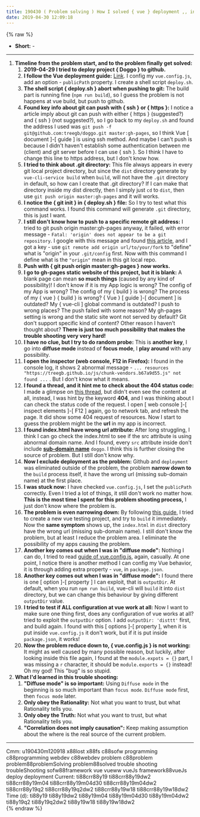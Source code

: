```yaml
---
title: 190430 ( Problem solving ) How I solved { vue } deployment ,, index.html ,, src path ,, sub-domain path missing # 190430m120918
date: 2019-04-30 12:09:18
---
```


{% raw %}
<ul>
  <li><strong>Short:</strong> -</li>
</ul>

<!-- more -->
<hr>

<ol>
<li><strong>Timeline from the problem start, and to the problem finally get solved:</strong>
<ol>
<li><strong>2019-04-29 I tried to deploy project { Doggo } to github.</strong></li>
<li><strong>I follow the Vue deployment guide:</strong> <a href="https://cli.vuejs.org/guide/deployment.html">Link</a>. I config my <code>vue.config.js</code>, add an option - <code>publicPath</code> property. I create a shell script <code>deploy.sh</code>.</li>
<li><strong>The shell script { deploy.sh } abort when pushing to git:</strong> The build part is running fine (<code>npm run build</code>), so I guess the problem is not happens at vue build, but push to github.</li>
<li><strong>Found key info about git can push with { ssh } or { https }:</strong> I notice a article imply about git can push with either { https } (suggested?) and { ssh } (not suggested?), so I go back to my <code>deploy.sh</code> and found the address I used was <code>git push -f git@github.com:treegb/doggo.git master:gh-pages</code>, so I think Vue [ document ]-[ guide ] is using ssh method. And maybe I can't push is because I didn't haven't establish some authentication between me (client) and git server before I can use { ssh }. So I think I have to change this line to https address, but I don't know how.</li>
<li><strong>I tried to think about .git directory:</strong> This file always appears in every git local project directory, but since the <code>dist</code> directory generate by <code>vue-cli-service build</code> when <code>build</code>, will not have the <code>.git</code> directory in default, so how can I create that .git directory? If I can make that directory inside my dist directly, then I simply just <code>cd</code> to <code>dist</code>, then use <code>git push origin master:gh-pages</code> and it will works.</li>
<li><strong>I notice the { git init } in { deploy.sh } file:</strong> So I try to test what this command works. I found this command will generate <code>.git</code> directory, this is just I want.</li>
<li><strong>I still don't know how to push to a specific remote git address:</strong> I tried to git push origin master:gh-pages anyway, it failed, with error message - <code>Fatal: 'origin' does not appear to be a git repository</code>. I google with this message and found <a href="https://stackoverflow.com/questions/15637507/fatal-origin-does-not-appear-to-be-a-git-repository">this article</a>, and I got a key - use <code>git remote add origin url/to/your/fork</code> to "define" what is "origin" in your <code>.git/config</code> first. Now with this command I define what is the <code>"origin"</code> mean in this git local repo.</li>
<li><strong>Push with { git push origin master:gh-pages } now works.</strong></li>
<li><strong>I go to gh-pages static website of this project, but it is blank:</strong> A blank page can mean <strong>so much things</strong> (caused by any kind of possibility)! I don't know if it is my App logic is wrong? The config of my App  is wrong? The config of my { build } is wrong? The process of my { vue } { build } is wrong? { Vue } [ guide ]-[ document ] is outdated? My { vue-cli ] global command is outdated? I push to wrong places? The push failed with some reason? My gh-pages setting is wrong and the static site wont not served by default? Git don't support specific kind of content? Other reason I haven't thought about? <strong>There is just too much possibility that makes the trouble shooting very very hard!</strong></li>
<li><strong>I have no clue, but I try to do random probe:</strong> This is <strong>another key</strong>, I go into <strong>diffuse mode</strong> instead of <strong>focus mode</strong>, I <strong>play around</strong> with any possibility.</li>
<li><strong>I open the inspector (web console, F12 in Firefox):</strong> I found in the console log, it shows 2 abnormal message - <code>... resources "https://treegb.github.io/js/chunk-vendors.b67a9d55.js" not found ...</code> . But I don't know what it means.</li>
<li><strong>I found a thread, and it hint me to check about the 404 status code:</strong> I made a glimpse on <a href="https://github.com/vuejs/vue-cli/issues/1955">this thread</a>, but didn't even see the content at all, instead, I was hint by the keyword <strong>404</strong>, and I was thinking about I can check the status code of the request. I open [ web console ]-[ inspect elements ]-[ F12 ] again, go to network tab, and refresh the page. It did show some 404 request of resources. Now I start to guess the problem might be the <strong>url</strong> in my app is incorrect.</li>
<li><strong>I found index.html have wrong url attribute:</strong> After long struggling, I think I can go check the index.html to see if the src attribute is using abnormal domain name. And I found, every <code>src</code> attribute inside don't include <span style="text-decoration: underline;"><strong>sub-domain name</strong></span> <code>doggo</code>. I think this is further closing the source of problem. But I still don't know why.</li>
<li><strong>Now I exclude deployment as the problem:</strong> Github and <code>deployment</code> was eliminated outside of the problem, the problem <strong>narrow down to</strong> the <code>build</code> process itself, it have the wrong url (missing sub-domain name) at the first place.</li>
<li><strong>I was stuck now:</strong> I have checked <code>vue.config.js</code>, I set the <code>publicPath</code> correctly. Even I tried a lot of things, it still don't work no matter how. <strong>This is the most time I spent for this problem shooting process,</strong> I just don't know where the problem is. </li>
<li><strong>The problem is even narrowing down:</strong> By following <a href="https://cli.vuejs.org/guide/creating-a-project.html">this guide</a>, I tried to create a new vue testing project, and try to <code>build</code> it immediately. Now the <strong>same symptom</strong> shows up, the <code>index.html</code> in <code>dist</code> directory have the wrong url (missing sub-domain name). I still don't know the problem, but at least I reduce the problem area. I eliminate the possibility of my apps causing the problem.</li>
<li><strong>Another key comes out when I was in "diffuse mode":</strong> Nothing I can do, I tried to read <a href="https://cli.vuejs.org/config/#vue-config-js">guide of vue.config.js</a>, again, casually. At one point, I notice there is another method I can config my Vue behavior, it is through adding extra property - <code>vue</code>, in <code>package.json</code>.</li>
<li><strong>Another key comes out when I was in "diffuse mode":</strong> I found there is one [ option ]-[ property ] I can exploit, that is <code>outputDir</code>. At default, when you run <code>npm run build</code>, vue-cli will <code>build</code> it into <code>dist</code> directory, but we can change this behaviour by giving different <code>outputDir</code> value.</li>
<li><strong>I tried to test if ALL configuration at vue work at all:</strong> Now I want to make sure one thing first, does any configuration of vue works at all? tried to exploit the <code>outputDir</code> option. I add <code>outputDir: 'disttt'</code> first, and build again. I found with this [ options ]-[ property ], when it is put inside <code>vue.config.js</code> it don't work, but if it is put inside <code>package.json</code>, it works!</li>
<li><strong>Now the problem reduce down to, { vue.config.js } is not working:</strong> It might as well caused by many possible reason, but luckily, after looking inside this file again, I found at the <code>module.expots = {}</code> part, I was missing a <code>r</code> character, it should be <code>module.exports = {}</code> instead! Oh my god! This "bug" is so stupid.</li>
</ol>
</li>
<li><strong>What I'd learned in this trouble shooting:</strong>
<ol>
<li><strong>"Diffuse mode" is so important:</strong> Using <code>Diffuse mode</code> in the beginning is so much important than <code>focus mode</code>. <code>Diffuse mode</code> first, then <code>focus mode</code> later.</li>
<li><strong>Only obey the Rationality:</strong> Not what you want to trust, but what Rationality tells you.</li>
<li><strong>Only obey the Truth:</strong> Not what you want to trust, but what Rationality tells you.</li>
<li><strong>"Correlation does not imply causation":</strong> Keep making assumption about the where is the real source of the current problem.</li>
</ol>
</li>
</ol>

<hr>

<div class="facetList">
Cmm: u190430m120918 x88lost x88fs c88sofw programming c88programming webdev c88webdev problem c88problem problem88problemSolving problem88solved trouble shooting troubleShooting sofw88framework vue vueww vueJs framework88vueJs deploy deployment
Current: ti88crr88y19 ti88crr88y19dw2 ti88crr88y19m04 ti88crr88y19m04d30 ti88crr88y19m04dw2 ti88crr88y19q2 ti88crr88y19q2dw2 ti88crr88y19w18 ti88crr88y19w18dw2
Time (d): ti88y19 ti88y19dw2 ti88y19m04 ti88y19m04d30 ti88y19m04dw2 ti88y19q2 ti88y19q2dw2 ti88y19w18 ti88y19w18dw2
</div>
{% endraw %}
